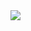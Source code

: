 <img src="https://capsule-render.vercel.app/api?type=waving&color=auto&height=200&section=header&text=WASSUP2&fontSize=70" />

